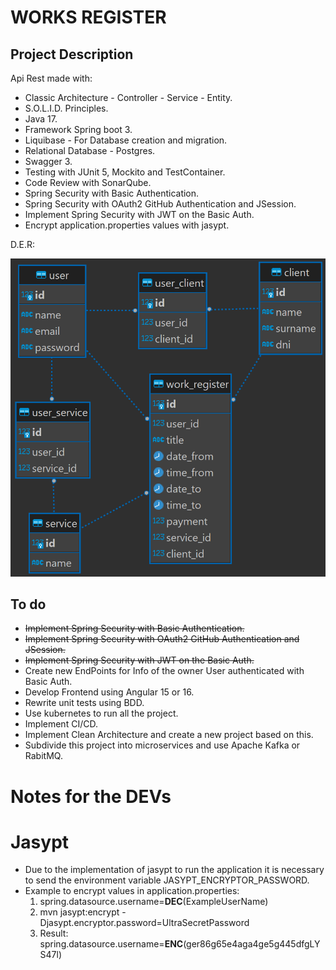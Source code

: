 # WORKS REGISTER
## Project Description

Api Rest made with:
- Classic Architecture - Controller - Service - Entity.
- S.O.L.I.D. Principles.
- Java 17.
- Framework Spring boot 3.
- Liquibase - For Database creation and migration.
- Relational Database - Postgres.
- Swagger 3.
- Testing with JUnit 5, Mockito and TestContainer.
- Code Review with SonarQube.
- Spring Security with Basic Authentication.
- Spring Security with OAuth2 GitHub Authentication and JSession.
- Implement Spring Security with JWT on the Basic Auth.
- Encrypt application.properties values with jasypt.

D.E.R:

<img alt="der" src="readme/der.png" title="der" width="600"/>

## To do

- ~~Implement Spring Security with Basic Authentication.~~
- ~~Implement Spring Security with OAuth2 GitHub Authentication and JSession.~~
- ~~Implement Spring Security with JWT on the Basic Auth.~~
- Create new EndPoints for Info of the owner User authenticated with Basic Auth.
- Develop Frontend using Angular 15 or 16.
- Rewrite unit tests using BDD.
- Use kubernetes to run all the project.
- Implement CI/CD.
- Implement Clean Architecture and create a new project based on this.
- Subdivide this project into microservices and use Apache Kafka or RabitMQ.

# Notes for the DEVs
# Jasypt
 - Due to the implementation of jasypt to run the application it is necessary to send the environment variable JASYPT_ENCRYPTOR_PASSWORD.
 - Example to encrypt values in application.properties:
   1. spring.datasource.username=**DEC**(ExampleUserName)
   2. mvn jasypt:encrypt -Djasypt.encryptor.password=UltraSecretPassword
   3. Result: spring.datasource.username=**ENC**(ger86g65e4aga4ge5g445dfgLYS47l)